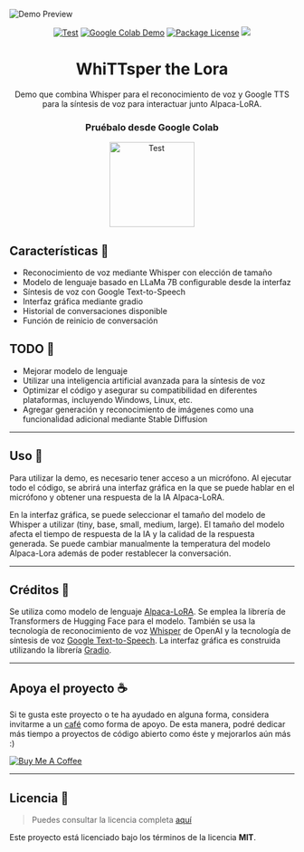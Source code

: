 ![Demo Preview](https://i.imgur.com/zO3x80I.jpg)

<div align="center">

<a href="https://github.com/ImPavloh/WhiTTsper-The-Lora" target="_blank"><img src="https://img.shields.io/github/stars/ImPavloh/WhiTTsper-The-Lora?style=social&label=Star&maxAge=2592000" alt="Test"></a>
[![Google Colab Demo](https://img.shields.io/badge/demo-online-green.svg)](https://colab.research.google.com/drive/11MHiNlhQ0ZSqKVl0Fniu085bkQRdJX9E?usp=sharing)
<a href="https://github.com/ImPavloh/WhiTTsper-The-Lora/blob/master/LICENSE" target="_blank"><img src="https://img.shields.io/npm/l/@nestjs/core.svg" alt="Package License" /></a>
<a href="https://twitter.com/ImPavloh" target="_blank"><img src="https://img.shields.io/twitter/follow/nestframework.svg?style=social&label=Follow"></a>

# WhiTTsper the Lora

Demo que combina Whisper para el reconocimiento de voz y Google TTS para la síntesis de voz para interactuar junto Alpaca-LoRA.


### Pruébalo desde **Google Colab**
<a href="https://colab.research.google.com/drive/11MHiNlhQ0ZSqKVl0Fniu085bkQRdJX9E?usp=sharing" target="_blank"><img src="https://i.imgur.com/0j68Rhz.png" alt="Test" width="150"></a>
</div>

## Características 📃

- Reconocimiento de voz mediante Whisper con elección de tamaño
- Modelo de lenguaje basado en LLaMa 7B configurable desde la interfaz
- Síntesis de voz con Google Text-to-Speech
- Interfaz gráfica mediante gradio
- Historial de conversaciones disponible
- Función de reinicio de conversación

## TODO 📑

- Mejorar modelo de lenguaje
- Utilizar una inteligencia artificial avanzada para la síntesis de voz
- Optimizar el código y asegurar su compatibilidad en diferentes plataformas, incluyendo Windows, Linux, etc.
- Agregar generación y reconocimiento de imágenes como una funcionalidad adicional mediante Stable Diffusion

---

## Uso 📒

Para utilizar la demo, es necesario tener acceso a un micrófono.
Al ejecutar todo el código, se abrirá una interfaz gráfica en la que se puede hablar en el micrófono y obtener una respuesta de la IA Alpaca-LoRA.

En la interfaz gráfica, se puede seleccionar el tamaño del modelo de Whisper a utilizar (tiny, base, small, medium, large). El tamaño del modelo afecta el tiempo de respuesta de la IA y la calidad de la respuesta generada. Se puede cambiar manualmente la temperatura del modelo Alpaca-Lora además de poder restablecer la conversación.

---

## Créditos 📜

Se utiliza como modelo de lenguaje [Alpaca-LoRA](https://github.com/tloen/alpaca-lora). Se emplea la librería de Transformers de Hugging Face para el modelo. 
También se usa la tecnología de reconocimiento de voz [Whisper](https://github.com/openai/whisper) de OpenAI y la tecnología de síntesis de voz [Google Text-to-Speech](https://github.com/pndurette/gTTS).
La interfaz gráfica es construida utilizando la librería [Gradio](https://github.com/gradio-app/gradio).

---

## Apoya el proyecto ☕

Si te gusta este proyecto o te ha ayudado en alguna forma, considera invitarme a un [café](https://www.buymeacoffee.com/pavloh) como forma de apoyo. De esta manera, podré dedicar más tiempo a proyectos de código abierto como éste y mejorarlos aún más :)

<a href="https://www.buymeacoffee.com/pavloh" target="_blank"><img src="https://www.buymeacoffee.com/assets/img/custom_images/orange_img.png" alt="Buy Me A Coffee" style="height: auto !important;width: auto !important;" ></a>

---
## Licencia 📃
>Puedes consultar la licencia completa [aquí](https://github.com/ImPavloh/WhiTTsper-The-Lora/blob/master/LICENSE)

Este proyecto está licenciado bajo los términos de la licencia **MIT**.
